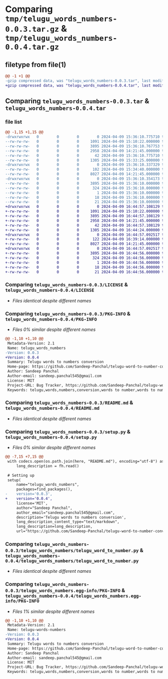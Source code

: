 # Comparing `tmp/telugu_words_numbers-0.0.3.tar.gz` & `tmp/telugu_words_numbers-0.0.4.tar.gz`

## filetype from file(1)

```diff
@@ -1 +1 @@
-gzip compressed data, was "telugu_words_numbers-0.0.3.tar", last modified: Tue Apr  9 15:36:10 2024, max compression
+gzip compressed data, was "telugu_words_numbers-0.0.4.tar", last modified: Tue Apr  9 16:44:57 2024, max compression
```

## Comparing `telugu_words_numbers-0.0.3.tar` & `telugu_words_numbers-0.0.4.tar`

### file list

```diff
@@ -1,15 +1,15 @@
-drwxrwxrwx   0        0        0        0 2024-04-09 15:36:10.775710 telugu_words_numbers-0.0.3/
--rw-rw-rw-   0        0        0     1091 2024-04-09 15:10:22.000000 telugu_words_numbers-0.0.3/LICENSE
--rw-rw-rw-   0        0        0     3895 2024-04-09 15:36:10.767753 telugu_words_numbers-0.0.3/PKG-INFO
--rw-rw-rw-   0        0        0     2958 2024-04-09 14:21:45.000000 telugu_words_numbers-0.0.3/README.md
--rw-rw-rw-   0        0        0       42 2024-04-09 15:36:10.775710 telugu_words_numbers-0.0.3/setup.cfg
--rw-rw-rw-   0        0        0     1305 2024-04-09 15:33:25.000000 telugu_words_numbers-0.0.3/setup.py
-drwxrwxrwx   0        0        0        0 2024-04-09 15:36:10.337329 telugu_words_numbers-0.0.3/telugu_words_numbers/
--rw-rw-rw-   0        0        0      102 2024-04-09 15:34:40.000000 telugu_words_numbers-0.0.3/telugu_words_numbers/__init__.py
--rw-rw-rw-   0        0        0     8027 2024-04-09 14:21:45.000000 telugu_words_numbers-0.0.3/telugu_words_numbers/telugu_word_to_number.py
-drwxrwxrwx   0        0        0        0 2024-04-09 15:36:10.354173 telugu_words_numbers-0.0.3/telugu_words_numbers.egg-info/
--rw-rw-rw-   0        0        0     3895 2024-04-09 15:36:10.000000 telugu_words_numbers-0.0.3/telugu_words_numbers.egg-info/PKG-INFO
--rw-rw-rw-   0        0        0      324 2024-04-09 15:36:10.000000 telugu_words_numbers-0.0.3/telugu_words_numbers.egg-info/SOURCES.txt
--rw-rw-rw-   0        0        0        1 2024-04-09 15:36:10.000000 telugu_words_numbers-0.0.3/telugu_words_numbers.egg-info/dependency_links.txt
--rw-rw-rw-   0        0        0       18 2024-04-09 15:36:10.000000 telugu_words_numbers-0.0.3/telugu_words_numbers.egg-info/requires.txt
--rw-rw-rw-   0        0        0       21 2024-04-09 15:36:10.000000 telugu_words_numbers-0.0.3/telugu_words_numbers.egg-info/top_level.txt
+drwxrwxrwx   0        0        0        0 2024-04-09 16:44:57.108129 telugu_words_numbers-0.0.4/
+-rw-rw-rw-   0        0        0     1091 2024-04-09 15:10:22.000000 telugu_words_numbers-0.0.4/LICENSE
+-rw-rw-rw-   0        0        0     3895 2024-04-09 16:44:57.108129 telugu_words_numbers-0.0.4/PKG-INFO
+-rw-rw-rw-   0        0        0     2958 2024-04-09 14:21:45.000000 telugu_words_numbers-0.0.4/README.md
+-rw-rw-rw-   0        0        0       42 2024-04-09 16:44:57.108129 telugu_words_numbers-0.0.4/setup.cfg
+-rw-rw-rw-   0        0        0     1305 2024-04-09 16:44:24.000000 telugu_words_numbers-0.0.4/setup.py
+drwxrwxrwx   0        0        0        0 2024-04-09 16:44:57.092517 telugu_words_numbers-0.0.4/telugu_words_numbers/
+-rw-rw-rw-   0        0        0      122 2024-04-09 16:39:14.000000 telugu_words_numbers-0.0.4/telugu_words_numbers/__init__.py
+-rw-rw-rw-   0        0        0     8027 2024-04-09 14:21:45.000000 telugu_words_numbers-0.0.4/telugu_words_numbers/telugu_word_to_number.py
+drwxrwxrwx   0        0        0        0 2024-04-09 16:44:57.092517 telugu_words_numbers-0.0.4/telugu_words_numbers.egg-info/
+-rw-rw-rw-   0        0        0     3895 2024-04-09 16:44:56.000000 telugu_words_numbers-0.0.4/telugu_words_numbers.egg-info/PKG-INFO
+-rw-rw-rw-   0        0        0      324 2024-04-09 16:44:56.000000 telugu_words_numbers-0.0.4/telugu_words_numbers.egg-info/SOURCES.txt
+-rw-rw-rw-   0        0        0        1 2024-04-09 16:44:56.000000 telugu_words_numbers-0.0.4/telugu_words_numbers.egg-info/dependency_links.txt
+-rw-rw-rw-   0        0        0       18 2024-04-09 16:44:56.000000 telugu_words_numbers-0.0.4/telugu_words_numbers.egg-info/requires.txt
+-rw-rw-rw-   0        0        0       21 2024-04-09 16:44:56.000000 telugu_words_numbers-0.0.4/telugu_words_numbers.egg-info/top_level.txt
```

### Comparing `telugu_words_numbers-0.0.3/LICENSE` & `telugu_words_numbers-0.0.4/LICENSE`

 * *Files identical despite different names*

### Comparing `telugu_words_numbers-0.0.3/PKG-INFO` & `telugu_words_numbers-0.0.4/PKG-INFO`

 * *Files 0% similar despite different names*

```diff
@@ -1,10 +1,10 @@
 Metadata-Version: 2.1
 Name: telugu_words_numbers
-Version: 0.0.3
+Version: 0.0.4
 Summary: Telugu words to numbers conversion
 Home-page: https://github.com/Sandeep-Panchal/telugu-word-to-number-conversion/tree/main
 Author: Sandeep Panchal
 Author-email: sandeep.panchal545@gmail.com
 License: MIT
 Project-URL: Bug Tracker, https://github.com/Sandeep-Panchal/telugu-word-to-number-conversion/issues
 Keywords: telugu,words,numbers,conversion,words to number,words to number conversion,telugu words number conversion
```

### Comparing `telugu_words_numbers-0.0.3/README.md` & `telugu_words_numbers-0.0.4/README.md`

 * *Files identical despite different names*

### Comparing `telugu_words_numbers-0.0.3/setup.py` & `telugu_words_numbers-0.0.4/setup.py`

 * *Files 0% similar despite different names*

```diff
@@ -7,15 +7,15 @@
 with codecs.open(os.path.join(here, "README.md"), encoding="utf-8") as fh:
     long_description = fh.read()
 
 # Setting up
 setup(
     name="telugu_words_numbers",
     packages=find_packages(),
-    version='0.0.3',
+    version='0.0.4',
     license='MIT',
     author="Sandeep Panchal",
     author_email="sandeep.panchal545@gmail.com",
     description='Telugu words to numbers conversion',
     long_description_content_type="text/markdown",
     long_description=long_description,
     url="https://github.com/Sandeep-Panchal/telugu-word-to-number-conversion/tree/main",
```

### Comparing `telugu_words_numbers-0.0.3/telugu_words_numbers/telugu_word_to_number.py` & `telugu_words_numbers-0.0.4/telugu_words_numbers/telugu_word_to_number.py`

 * *Files identical despite different names*

### Comparing `telugu_words_numbers-0.0.3/telugu_words_numbers.egg-info/PKG-INFO` & `telugu_words_numbers-0.0.4/telugu_words_numbers.egg-info/PKG-INFO`

 * *Files 1% similar despite different names*

```diff
@@ -1,10 +1,10 @@
 Metadata-Version: 2.1
 Name: telugu-words-numbers
-Version: 0.0.3
+Version: 0.0.4
 Summary: Telugu words to numbers conversion
 Home-page: https://github.com/Sandeep-Panchal/telugu-word-to-number-conversion/tree/main
 Author: Sandeep Panchal
 Author-email: sandeep.panchal545@gmail.com
 License: MIT
 Project-URL: Bug Tracker, https://github.com/Sandeep-Panchal/telugu-word-to-number-conversion/issues
 Keywords: telugu,words,numbers,conversion,words to number,words to number conversion,telugu words number conversion
```

